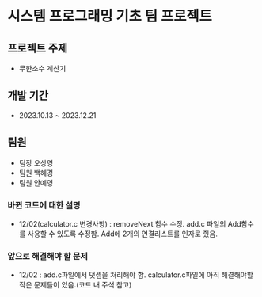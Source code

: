 # 시스템 프로그래밍 기초 팀 프로젝트

## 프로젝트 주제
- 무한소수 계산기

## 개발 기간
- 2023.10.13 ~ 2023.12.21

## 팀원
- 팀장 오상영
- 팀원 백혜경
- 팀원 안예영

### 바뀐 코드에 대한 설명
- 12/02(calculator.c 변경사항) : removeNext 함수 수정. add.c 파일의 Add함수를 사용할 수 있도록 수정함. Add에 2개의 연결리스트를 인자로 줬음.

### 앞으로 해결해야 할 문제
- 12/02 : add.c파일에서 덧셈을 처리해야 함. calculator.c파일에 아직 해결해야할 작은 문제들이 있음.(코드 내 주석 참고)
